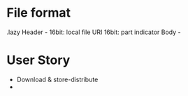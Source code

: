 # File format
.lazy
Header -
 16bit: local file URI
 16bit: part indicator
Body -


# User Story
+ Download & store-distribute
+ 